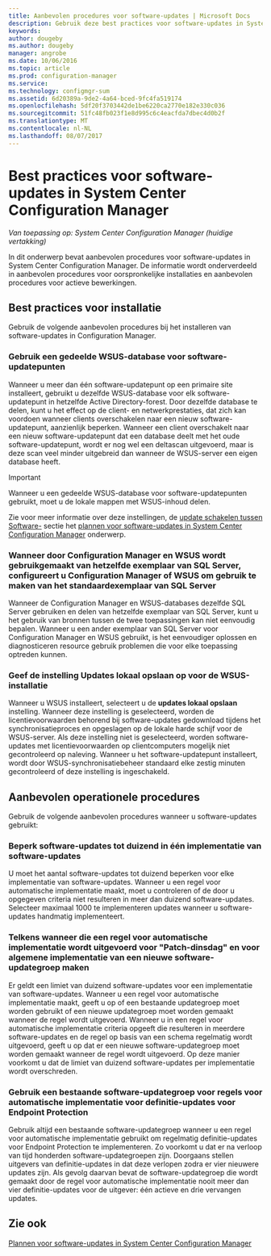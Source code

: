 ```yaml
---
title: Aanbevolen procedures voor software-updates | Microsoft Docs
description: Gebruik deze best practices voor software-updates in System Center Configuration Manager.
keywords: 
author: dougeby
ms.author: dougeby
manager: angrobe
ms.date: 10/06/2016
ms.topic: article
ms.prod: configuration-manager
ms.service: 
ms.technology: configmgr-sum
ms.assetid: 6d20389a-9de2-4a64-bced-9fc4fa519174
ms.openlocfilehash: 5df20f3703442de1be6220ca2770e182e330c036
ms.sourcegitcommit: 51fc48fb023f1e8d995c6c4eacfda7dbec4d0b2f
ms.translationtype: MT
ms.contentlocale: nl-NL
ms.lasthandoff: 08/07/2017
---
```

# <a name="best-practices-for-software-updates-in-system-center-configuration-manager"></a>Best practices voor software-updates in System Center Configuration Manager

*Van toepassing op: System Center Configuration Manager (huidige vertakking)*

In dit onderwerp bevat aanbevolen procedures voor software-updates in System Center Configuration Manager. De informatie wordt onderverdeeld in aanbevolen procedures voor oorspronkelijke installaties en aanbevolen procedures voor actieve bewerkingen.  

## <a name="installation-best-practices"></a>Best practices voor installatie  
 Gebruik de volgende aanbevolen procedures bij het installeren van software-updates in Configuration Manager.  

### <a name="use-a-shared-wsus-database-for-software-update-points"></a>Gebruik een gedeelde WSUS-database voor software-updatepunten  
 Wanneer u meer dan één software-updatepunt op een primaire site installeert, gebruikt u dezelfde WSUS-database voor elk software-updatepunt in hetzelfde Active Directory-forest. Door dezelfde database te delen, kunt u het effect op de client- en netwerkprestaties, dat zich kan voordoen wanneer clients overschakelen naar een nieuw software-updatepunt, aanzienlijk beperken. Wanneer een client overschakelt naar een nieuw software-updatepunt dat een database deelt met het oude software-updatepunt, wordt er nog wel een deltascan uitgevoerd, maar is deze scan veel minder uitgebreid dan wanneer de WSUS-server een eigen database heeft.  

> [!IMPORTANT]  
>  Wanneer u een gedeelde WSUS-database voor software-updatepunten gebruikt, moet u de lokale mappen met WSUS-inhoud delen.  

 Zie voor meer informatie over deze instellingen, de [update schakelen tussen Software-](../../sum/plan-design/plan-for-software-updates.md#BKMK_SUPSwitching) sectie het [plannen voor software-updates in System Center Configuration Manager](../../sum/plan-design/plan-for-software-updates.md) onderwerp.  

### <a name="when-configuration-manager-and-wsus-use-the-same-sql-server-configure-one-of-these-to-use-a-named-instance-and-the-other-to-use-the-default-instance-of-sql-server"></a>Wanneer door Configuration Manager en WSUS wordt gebruikgemaakt van hetzelfde exemplaar van SQL Server, configureert u Configuration Manager of WSUS om gebruik te maken van het standaardexemplaar van SQL Server  
 Wanneer de Configuration Manager en WSUS-databases dezelfde SQL Server gebruiken en delen van hetzelfde exemplaar van SQL Server, kunt u het gebruik van bronnen tussen de twee toepassingen kan niet eenvoudig bepalen. Wanneer u een ander exemplaar van SQL Server voor Configuration Manager en WSUS gebruikt, is het eenvoudiger oplossen en diagnosticeren resource gebruik problemen die voor elke toepassing optreden kunnen.  

### <a name="specify-the-store-updates-locally-setting-for-the-wsus-installation"></a>Geef de instelling Updates lokaal opslaan op voor de WSUS-installatie  
 Wanneer u WSUS installeert, selecteert u de **updates lokaal opslaan** instelling. Wanneer deze instelling is geselecteerd, worden de licentievoorwaarden behorend bij software-updates gedownload tijdens het synchronisatieproces en opgeslagen op de lokale harde schijf voor de WSUS-server. Als deze instelling niet is geselecteerd, worden software-updates met licentievoorwaarden op clientcomputers mogelijk niet gecontroleerd op naleving. Wanneer u het software-updatepunt installeert, wordt door WSUS-synchronisatiebeheer standaard elke zestig minuten gecontroleerd of deze instelling is ingeschakeld.  

## <a name="operational-best-practices"></a>Aanbevolen operationele procedures  
 Gebruik de volgende aanbevolen procedures wanneer u software-updates gebruikt:  

### <a name="limit-software-updates-to-1000-in-a-single-software-update-deployment"></a>Beperk software-updates tot duizend in één implementatie van software-updates  
 U moet het aantal software-updates tot duizend beperken voor elke implementatie van software-updates. Wanneer u een regel voor automatische implementatie maakt, moet u controleren of de door u opgegeven criteria niet resulteren in meer dan duizend software-updates. Selecteer maximaal 1000 te implementeren updates wanneer u software-updates handmatig implementeert.  

### <a name="create-a-new-software-update-group-each-time-an-automatic-deployment-rule-runs-for-patch-tuesday-and-for-general-deployment"></a>Telkens wanneer die een regel voor automatische implementatie wordt uitgevoerd voor "Patch-dinsdag" en voor algemene implementatie van een nieuwe software-updategroep maken  
 Er geldt een limiet van duizend software-updates voor een implementatie van software-updates. Wanneer u een regel voor automatische implementatie maakt, geeft u op of een bestaande updategroep moet worden gebruikt of een nieuwe updategroep moet worden gemaakt wanneer de regel wordt uitgevoerd. Wanneer u in een regel voor automatische implementatie criteria opgeeft die resulteren in meerdere software-updates en de regel op basis van een schema regelmatig wordt uitgevoerd, geeft u op dat er een nieuwe software-updategroep moet worden gemaakt wanneer de regel wordt uitgevoerd. Op deze manier voorkomt u dat de limiet van duizend software-updates per implementatie wordt overschreden.  

### <a name="use-an-existing-software-update-group-for-automatic-deployment-rules-for-endpoint-protection-definition-updates"></a>Gebruik een bestaande software-updategroep voor regels voor automatische implementatie voor definitie-updates voor Endpoint Protection  
 Gebruik altijd een bestaande software-updategroep wanneer u een regel voor automatische implementatie gebruikt om regelmatig definitie-updates voor Endpoint Protection te implementeren. Zo voorkomt u dat er na verloop van tijd honderden software-updategroepen zijn. Doorgaans stellen uitgevers van definitie-updates in dat deze verlopen zodra er vier nieuwere updates zijn. Als gevolg daarvan bevat de software-updategroep die wordt gemaakt door de regel voor automatische implementatie nooit meer dan vier definitie-updates voor de uitgever: één actieve en drie vervangen updates.  

## <a name="see-also"></a>Zie ook  
 [Plannen voor software-updates in System Center Configuration Manager](../../sum/plan-design/plan-for-software-updates.md)
